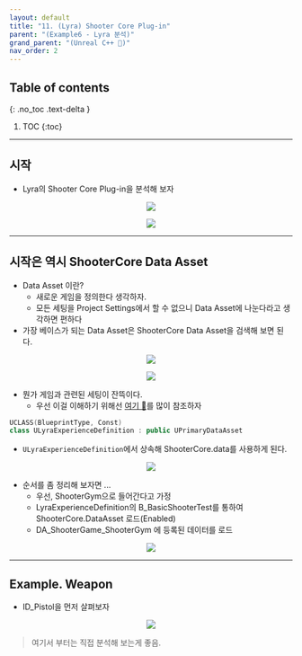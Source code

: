 ```yaml
---
layout: default
title: "11. (Lyra) Shooter Core Plug-in"
parent: "(Example6 - Lyra 분석)"
grand_parent: "(Unreal C++ 🚀)"
nav_order: 2
---
```


## Table of contents
{: .no_toc .text-delta }

1. TOC
{:toc}

---

## 시작

* Lyra의 Shooter Core Plug-in을 분석해 보자

<p align="center">
  <img src="https://taehyungs-programming-blog.github.io/blog/assets/images/unreal/unreal_cpp_6/ucpp6-11-1.png"/>
</p>

<p align="center">
  <img src="https://taehyungs-programming-blog.github.io/blog/assets/images/unreal/unreal_cpp_6/ucpp6-11-3.png"/>
</p>

---

## 시작은 역시 ShooterCore Data Asset

* Data Asset 이란?
    * 새로운 게임을 정의한다 생각하자.
    * 모든 세팅을 Project Settings에서 할 수 없으니 Data Asset에 나눈다라고 생각하면 편하다
* 가장 베이스가 되는 Data Asset은 ShooterCore Data Asset을 검색해 보면 된다.

<p align="center">
  <img src="https://taehyungs-programming-blog.github.io/blog/assets/images/unreal/unreal_cpp_6/ucpp6-11-2.png"/>
</p>

<p align="center">
  <img src="https://taehyungs-programming-blog.github.io/blog/assets/images/unreal/unreal_cpp_6/ucpp6-11-4.png"/>
</p>

* 뭔가 게임과 관련된 세팅이 잔뜩이다.
  * 우선 이걸 이해하기 위해선 [여기 🌟](https://miro.com/app/board/uXjVPvPBawA=/)를 많이 참조하자

```cpp
UCLASS(BlueprintType, Const)
class ULyraExperienceDefinition : public UPrimaryDataAsset
```

* `ULyraExperienceDefinition`에서 상속해 ShooterCore.data를 사용하게 된다.

<p align="center">
  <img src="https://taehyungs-programming-blog.github.io/blog/assets/images/unreal/unreal_cpp_6/ucpp6-11-6.png"/>
</p>

* 순서를 좀 정리해 보자면 ...
  * 우선, ShooterGym으로 들어간다고 가정
  * LyraExperienceDefinition의 B_BasicShooterTest를 통하여 ShooterCore.DataAsset 로드(Enabled)
  * DA_ShooterGame_ShooterGym 에 등록된 데이터를 로드

<p align="center">
  <img src="https://taehyungs-programming-blog.github.io/blog/assets/images/unreal/unreal_cpp_6/ucpp6-11-7.png"/>
</p>

---

## Example. Weapon

* ID_Pistol을 먼저 살펴보자

<p align="center">
  <img src="https://taehyungs-programming-blog.github.io/blog/assets/images/unreal/unreal_cpp_6/ucpp6-11-5.png"/>
</p>

> 여기서 부터는 직접 분석해 보는게 좋음.
